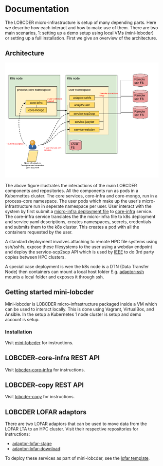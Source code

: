 # Documentation

The LOBCDER micro-infrastructure is setup of many depending parts. Here we describe how each interact and how to make use of them. There are two main scenarios, 1: setting up a demo setup using local VMs (mini-lobcder) or setting up a full installation.  First we give an overview of the architecture.

## Architecture
![](lobcder_Arch.png)

The above figure illustrates the interactions of the main LOBCDER components and repositories. All the components run as pods in a Kubernettes cluster. The core services, core-infra and core-mongo, run in a process-core namespace. The user pods which make up the user's micro-infrastructure run in seperate namespace per user. User interact with the system by first submit a [micro-infra deployment file](https://github.com/micro-infrastructure/core-infra/blob/master/MICRO-INFRA.md) to [core-infra](https://github.com/micro-infrastructure/core-infra) service. The core-infra service translates the the micro-infra file to k8s deployment and service yaml descriptions, creates namespaces, secrets, credentials and submits them to the k8s cluster. This creates a pod with all the containers requested by the user.

A standard deployment involves attaching to remote HPC file systems using ssh/sshfs, expose these filesystems to the user using a webdav endpoint and deploy the service-scp2scp API which is used by [IEEE]()
to do 3rd party copies between HPC clusters. 

A special case deployment is wen the k8s node is a DTN (Data Transfer Node) then containers can mount a local host folder E.g. [adaptor-ssh](https://github.com/micro-infrastructure/adaptor-ssh) mounts a local folder and exposes it through ssh.  

## Getting started mini-lobcder
Mini-lobcder is LOBCDER micro-infrastructure packaged inside a VM which can be used to interact locally. This is done using Vagrant, VirtualBox, and Ansible. In the setup a Kubernetes 1 node cluster is setup and demo account is setup. 
### Installation
Visit [mini-lobcder](https://github.com/micro-infrastructure/mini-lobcder/blob/master/README.md) for instructions.

## LOBCDER-core-infra REST API
Visit [lobcder-core-infra](https://github.com/micro-infrastructure/core-infra/blob/master/API.md) for instructions.

## LOBCDER-copy REST API
Visit [lobcder-copy](https://github.com/micro-infrastructure/service-scp2scp/blob/master/API.md) for instructions.
 
## LOBCDER LOFAR adaptors
There are two LOFAR adaptors that can be used to move data from the LOFAR LTA to an HPC cluster. Visit their respective repositories for instructions:

- [adaptor-lofar-stage](https://github.com/micro-infrastructure/adaptor-lofar-stage)
- [adaptor-lofar-download](https://github.com/micro-infrastructure/adaptor-lofar-download)

To deploy these services as part of mini-lobcder, see the [lofar template](https://github.com/micro-infrastructure/mini-lobcder/blob/master/k8s-setup/user-infra.json.template-lofar).




